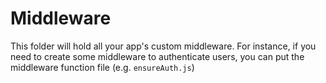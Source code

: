 # Middleware

This folder will hold all your app's custom middleware. For instance, if you need to create some middleware to authenticate users, you can put the middleware function file (e.g. `ensureAuth.js`) 
